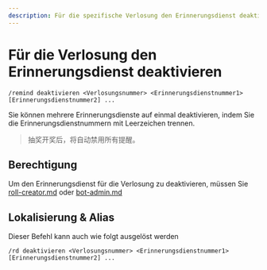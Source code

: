 ```yaml
---
description: Für die spezifische Verlosung den Erinnerungsdienst deaktivieren
---
```


# Für die Verlosung den Erinnerungsdienst deaktivieren

```
/remind deaktivieren <Verlosungsnummer> <Erinnerungsdienstnummer1> [Erinnerungsdienstnummer2] ...
```

Sie können mehrere Erinnerungsdienste auf einmal deaktivieren, indem Sie die Erinnerungsdienstnummern mit Leerzeichen trennen.

> 抽奖开奖后，将自动禁用所有提醒。

## Berechtigung

Um den Erinnerungsdienst für die Verlosung zu deaktivieren, müssen Sie [roll-creator.md](../permission/roll-creator.md "mention") oder [bot-admin.md](../permission/bot-admin.md "mention")

## Lokalisierung & Alias

Dieser Befehl kann auch wie folgt ausgelöst werden

```
/rd deaktivieren <Verlosungsnummer> <Erinnerungsdienstnummer1> [Erinnerungsdienstnummer2] ...
```
